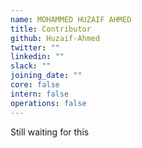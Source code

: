 ```yaml
---
name: MOHAMMED HUZAIF AHMED
title: Contributor
github: Huzaif-Ahmed
twitter: ""
linkedin: ""
slack: ""
joining_date: ""
core: false
intern: false
operations: false
---
```


Still waiting for this
